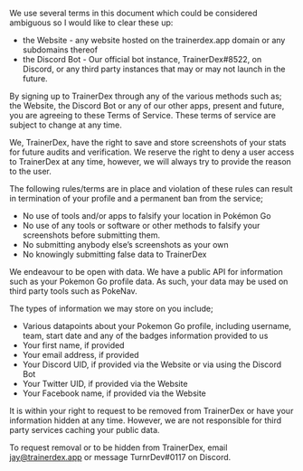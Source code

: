 We use several terms in this document which could be considered ambiguous so I would like to clear these up:
 * the Website - any website hosted on the trainerdex.app domain or any subdomains thereof
 * the Discord Bot - Our official bot instance, TrainerDex#8522, on Discord, or any third party instances that may or may not launch in the future.

By signing up to TrainerDex through any of the various methods such as; the Website, the Discord Bot or any of our other apps, present and future, you are agreeing to these Terms of Service. These terms of service are subject to change at any time.

We, TrainerDex, have the right to save and store screenshots of your stats for future audits and verification. We reserve the right to deny a user access to TrainerDex at any time, however, we will always try to provide the reason to the user.

The following rules/terms are in place and violation of these rules can result in termination of your profile and a permanent ban from the service;

 * No use of tools and/or apps to falsify your location in Pokémon Go
 * No use of any tools or software or other methods to falsify your screenshots before submitting them.
 * No submitting anybody else’s screenshots as your own
 * No knowingly submitting false data to TrainerDex

We endeavour to be open with data. We have a public API for information such as your Pokemon Go profile data. As such, your data may be used on third party tools such as PokeNav.

The types of information we may store on you include;
 * Various datapoints about your Pokemon Go profile, including username, team, start date and any of the badges information provided to us
 * Your first name, if provided
 * Your email address, if provided
 * Your Discord UID, if provided via the Website or via using the Discord Bot
 * Your Twitter UID, if provided via the Website
 * Your Facebook name, if provided via the Website

It is within your right to request to be removed from TrainerDex or have your information hidden at any time. However, we are not responsible for third party services caching your public data.

To request removal or to be hidden from TrainerDex, email <jay@trainerdex.app> or message TurnrDev#0117 on Discord.
